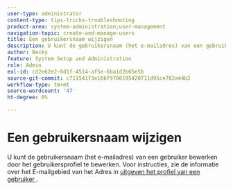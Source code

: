 ```yaml
---
user-type: administrator
content-type: tips-tricks-troubleshooting
product-area: system-administration;user-management
navigation-topic: create-and-manage-users
title: Een gebruikersnaam wijzigen
description: U kunt de gebruikersnaam (het e-mailadres) van een gebruiker bewerken door het gebruikersprofiel te bewerken.
author: Becky
feature: System Setup and Administration
role: Admin
exl-id: cd2e62e2-6d1f-4514-af5e-6ba1d2b65e5b
source-git-commit: c711541f3e166f9700195420711d95ce782a44b2
workflow-type: tm+mt
source-wordcount: '47'
ht-degree: 0%

---
```


# Een gebruikersnaam wijzigen

U kunt de gebruikersnaam (het e-mailadres) van een gebruiker bewerken door het gebruikersprofiel te bewerken. Voor instructies, zie de informatie over het E-mailgebied van het Adres in [ uitgeven het profiel van een gebruiker ](../../../administration-and-setup/add-users/create-and-manage-users/edit-a-users-profile.md).
